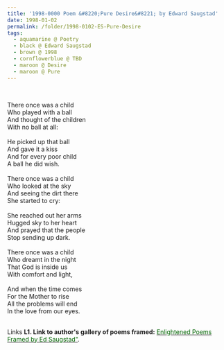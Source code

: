 ```yaml
---
title: '1998-0000 Poem &#8220;Pure Desire&#8221; by Edward Saugstad'
date: 1998-01-02
permalink: /folder/1998-0102-ES-Pure-Desire
tags:
  - aquamarine @ Poetry
  - black @ Edward Saugstad
  - brown @ 1998
  - cornflowerblue @ TBD
  - maroon @ Desire
  - maroon @ Pure
---
```


<br>

<p>
There once was a child<br>
Who played with a ball<br>
And thought of the children<br>
With no ball at all:<br>
<br>
He picked up that ball<br>
And gave it a kiss<br>
And for every poor child<br>
A ball he did wish.<br>
<br>
There once was a child<br>
Who looked at the sky<br>
And seeing the dirt there<br>
She started to cry:<br>
<br>
She reached out her arms<br>
Hugged sky to her heart<br>
And prayed that the people<br>
Stop sending up dark.<br>
<br>
There once was a child<br>
Who dreamt in the night<br>
That God is inside us<br>
With comfort and light,<br>
<br>
And when the time comes<br>
For the Mother to rise<br>
All the problems will end<br>
In the love from our eyes.<br>
</p>

<br>

<wave-list>
<list-title color="DarkSeaGreen" width="40">Links</list-title>
  <list-item color="BlanchedAlmond"  width="280"><b> L1. Link to author's gallery of poems framed:</b> <a href="https://imageevent.com/sahaja/art/enlightenedpoemsframedbyedsaugstad"><font color="DarkGreen">Enlightened Poems Framed by Ed Saugstad"</font></a>. </list-item>
</wave-list>